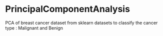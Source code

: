 # PrincipalComponentAnalysis
PCA of breast cancer dataset from sklearn datasets to classify the cancer type : Malignant and Benign
